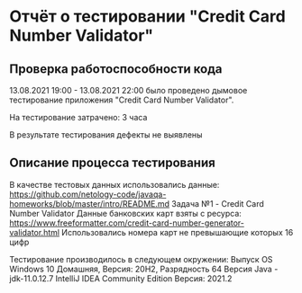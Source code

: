 # Отчёт о тестировании "Credit Card Number Validator"

## Проверка работоспособности кода 

13.08.2021 19:00 - 13.08.2021 22:00 было проведено дымовое тестирование приложения "Credit Card Number Validator".

На тестирование затрачено: 3 часа

В результате тестирования дефекты не выявлены 

## Описание процесса тестирования


В качестве тестовых данных использовались данные:
https://github.com/netology-code/javaqa-homeworks/blob/master/intro/README.md
Задача №1 - Credit Card Number Validator
Данные банковских карт взяты с ресурса:
https://www.freeformatter.com/credit-card-number-generator-validator.html
Использовались номера карт не превышающие которых 16 цифр

Тестирование производилось в следующем окружении:
Выпуск OS Windows 10 Домашняя, Версия: 20H2, Разрядность 64
Версия Java - jdk-11.0.12.7
IntelliJ IDEA Community Edition Версия: 2021.2
